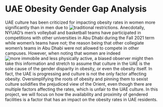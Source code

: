 # UAE Obesity Gender Gap Analysis
UAE culture has been criticized for impacting obesity rates in women more significantly than in men due to ![traditional restrictions](https://www.ncbi.nlm.nih.gov/pmc/articles/PMC4039587/). Anecdotally, NYUAD’s men’s volleyball and basketball teams have participated in competitions with other universities in Abu Dhabi during the Fall 2021 term while women’s teams have not; the reason being that other collegiate women’s teams in Abu Dhabi were not allowed to compete in other campuses. However, when noting that women are indeed ![more immobile and less physically active](https://onlinelibrary.wiley.com/doi/full/10.1111/j.1467-789X.2009.00655.x), a biased observer might then take this information and stretch to assume that culture in the UAE is the sole cause of the gender disparity in obesity, or even the obesity itself. In fact, the UAE is progressing and culture is not the only factor affecting obesity. Oversimplifying the roots of obesity and pinning them to sexist culture solidifies the prejudiced view of the Orient, even though there are multiple factors affecting the rates, which is unfair to the UAE culture. In this project, we will focus on how the availability and proximity of gendered facilities is a factor that has an impact on the obesity rates in UAE residents.
